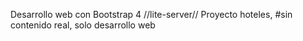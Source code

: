 Desarrollo web con Bootstrap 4
//lite-server//
Proyecto hoteles, #sin contenido real, solo desarrollo web 
